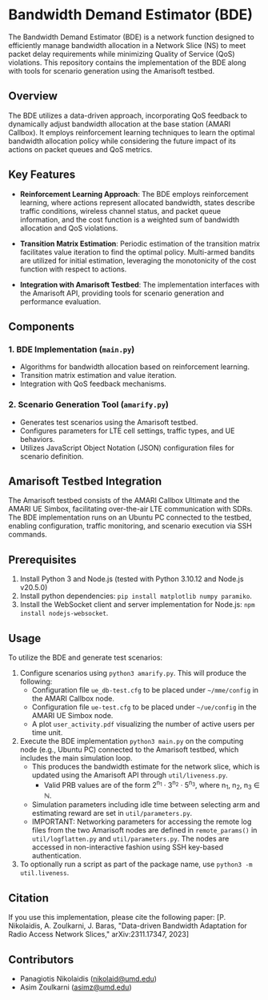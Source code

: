 # Bandwidth Demand Estimator (BDE)

The Bandwidth Demand Estimator (BDE) is a network function designed to efficiently manage bandwidth allocation in a Network Slice (NS) to meet packet delay requirements while minimizing Quality of Service (QoS) violations. This repository contains the implementation of the BDE along with tools for scenario generation using the Amarisoft testbed.

## Overview

The BDE utilizes a data-driven approach, incorporating QoS feedback to dynamically adjust bandwidth allocation at the base station (AMARI Callbox). It employs reinforcement learning techniques to learn the optimal bandwidth allocation policy while considering the future impact of its actions on packet queues and QoS metrics.

## Key Features

- **Reinforcement Learning Approach**: The BDE employs reinforcement learning, where actions represent allocated bandwidth, states describe traffic conditions, wireless channel status, and packet queue information, and the cost function is a weighted sum of bandwidth allocation and QoS violations.

- **Transition Matrix Estimation**: Periodic estimation of the transition matrix facilitates value iteration to find the optimal policy. Multi-armed bandits are utilized for initial estimation, leveraging the monotonicity of the cost function with respect to actions.

- **Integration with Amarisoft Testbed**: The implementation interfaces with the Amarisoft API, providing tools for scenario generation and performance evaluation.

## Components

### 1. BDE Implementation (`main.py`)
   - Algorithms for bandwidth allocation based on reinforcement learning.
   - Transition matrix estimation and value iteration.
   - Integration with QoS feedback mechanisms.

### 2. Scenario Generation Tool (`amarify.py`)
   - Generates test scenarios using the Amarisoft testbed.
   - Configures parameters for LTE cell settings, traffic types, and UE behaviors.
   - Utilizes JavaScript Object Notation (JSON) configuration files for scenario definition.

## Amarisoft Testbed Integration

The Amarisoft testbed consists of the AMARI Callbox Ultimate and the AMARI UE Simbox, facilitating over-the-air LTE communication with SDRs. The BDE implementation runs on an Ubuntu PC connected to the testbed, enabling configuration, traffic monitoring, and scenario execution via SSH commands.

## Prerequisites
1. Install Python 3 and Node.js (tested with Python 3.10.12 and Node.js v20.5.0)
2. Install python dependencies: `pip install matplotlib numpy paramiko`.
3. Install the WebSocket client and server implementation for Node.js: `npm install nodejs-websocket`.

## Usage

To utilize the BDE and generate test scenarios:
1. Configure scenarios using `python3 amarify.py`. This will produce the following:
   - Configuration file `ue_db-test.cfg` to be placed under `~/mme/config` in the AMARI Callbox node.
   - Configuration file `ue-test.cfg` to be placed under `~/ue/config` in the AMARI UE Simbox node.
   - A plot `user_activity.pdf` visualizing the number of active users per time unit.
2. Execute the BDE implementation `python3 main.py` on the computing node (e.g., Ubuntu PC) connected to the Amarisoft testbed, which includes the main simulation loop.
   - This produces the bandwidth estimate for the network slice, which is updated using the Amarisoft API through `util/liveness.py`.
      - Valid PRB values are of the form 2<sup>n<sub>1</sub></sup> · 3<sup>n<sub>2</sub></sup> · 5<sup>n<sub>3</sub></sup>, where n<sub>1</sub>, n<sub>2</sub>, n<sub>3</sub> ∈ ℕ.
   - Simulation parameters including idle time between selecting arm and estimating reward are set in `util/parameters.py`.
   - IMPORTANT: Networking parameters for accessing the remote log files from the two Amarisoft nodes are defined in `remote_params()` in `util/logflatten.py` and `util/parameters.py`. The nodes are accessed in non-interactive fashion using SSH key-based authentication.
3. To optionally run a script as part of the package name, use `python3 -m util.liveness`.

## Citation

If you use this implementation, please cite the following paper:
[P. Nikolaidis, A. Zoulkarni, J. Baras, "Data-driven Bandwidth Adaptation for Radio Access Network Slices," arXiv:2311.17347, 2023]

## Contributors

- Panagiotis Nikolaidis (nikolaid@umd.edu)
- Asim Zoulkarni (asimz@umd.edu)
